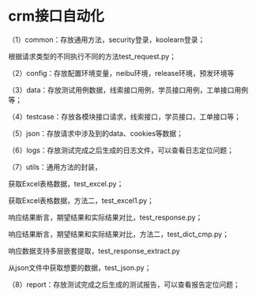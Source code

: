 # crm接口自动化

（1）common：存放通用方法，security登录，koolearn登录；

根据请求类型的不同执行不同的方法test_request.py；

（2）config：存放配置环境变量，neibu环境，release环境，预发环境等

（3）data：存放测试用例数据，线索接口用例，学员接口用例，工单接口用例等；

（4）testcase：存放各模块接口请求，线索接口，学员接口，工单接口等；

（5）json：存放请求中涉及到的data、cookies等数据；

（6）logs：存放测试完成之后生成的日志文件，可以查看日志定位问题；

（7）utils：通用方法的封装，

获取Excel表格数据，test_excel.py；

获取Excel表格数据，方法二，test_excel1.py；

响应结果断言，期望结果和实际结果对比，test_response.py；

响应结果断言，期望结果和实际结果对比，方法二，test_dict_cmp.py；

响应数据支持多层嵌套提取，test_response_extract.py

从json文件中获取想要的数据，test_json.py；

（8）report：存放测试完成之后生成的测试报告，可以查看报告定位问题；
